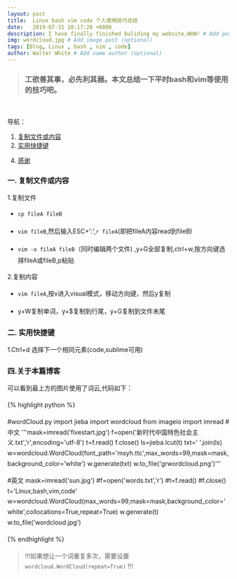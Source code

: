 ```yaml
---
layout: post
title:  Linux bash vim code 个人使用技巧总结
date:   2019-07-31 10:17:20 +0800
description: I have finally finished buliding my website,WOW! # Add post description (optional)
img: wordcloud.jpg # Add image post (optional)
tags: [Blog, Linux , bash , vim , code]
author: Walter White # Add name author (optional)
---
```

<style type="text/css">
p{ line-height: 170% }
</style>

>### 工欲善其事，必先利其器。本文总结一下平时bash和vim等使用的技巧吧。

<br>
<br>
导航：

1. [复制文件或内容](#title1)
2. [实用快捷键](#title2)
<!-- 3. [遇到的问题与解决办法](#title3)-->
4. [感谢](#title4) 


<span id="title1"></span>
### 一. 复制文件或内容

1.复制文件

- `cp fileA fileB`

- `vim fileB`,然后输入ESC+':',`r fileA`(即把fileA内容read到fileB)

- `vim -o fileA fileB`（同时编辑两个文件) ,y+G全部复制,ctrl+w,按方向键选择fileA或fileB,p粘贴

2.复制内容

- `vim fileA`,按v进入visual模式，移动方向键，然后y复制

- y+W复制单词，y+$复制到行尾，y+G复制到文件末尾


<span id="title2"></span>
### 二. 实用快捷键

1.Ctrl+d 选择下一个相同元素(code,sublime可用)

<!-- &emsp;&emsp;基本可以参考Jekyll的官方网站 https://jekyllrb.com/ 其对应的中文网站 http://jekyllcn.com/ （但是这个中文网站的版本落后于英文官网，从其右侧布局可以看出，但依然很有参考价值）还有一个中文网站不做推荐，因为翻译不太完整 https://www.jekyll.com.cn/docs/

&emsp;&emsp;安装Jekyll 因为Jekyll is a Ruby Gem。所以需要依次安装Ruby,Jekyll和bundler

    sudo apt install ruby-full
    gem install jekyll bundler

&emsp;&emsp;然后我们可以开始新建一个Jekyll博客，或者FORK一个优秀的模板。FORK时需要注意对方Gemfile里的plugins,使用`bundle install`来安装所有需要的plugins，然后`bundle exec jekyll serve`即可开启服务，如需开启多个jekyll serve 可加`--port xxxx`指定端口

    dddd
    dddd

2.Jekyll的使用

&emsp;&emsp;使用具体可以参考官网的教程。我这里说说我遇到的几个问题。首先我是想用这github.io搭建一个类似与导航的首页，其次可以兼顾BLOG的功能。这就牵扯到一个问题，jekyll的分页只支持在index.html下进行，如果想用网址访问首页（不加\xxx）则BLOG主页无法完成分页展示所有BOLG的功能。所以当时我的第一考虑是再搭建一个repository，这样BLOG使用github.io/blog。但是发现这样会出现一个bug，点击下一页，出现404。这个问题困扰了我很久，后来经过多次google，并再次翻阅官方文档，发现：
> 分页功能从名为 index.html 的 HTML 文件中被调用时，才能工作

也就是只要名为index.html就可以，所以我新建了一个blog文件夹，在其下放入index.html。这样依旧可以实现在对_post/内容的分页。

<span id="title3"></span>
### 三. 遇到的问题与解决办法

1.在移动设备上滑动没有惯性

&emsp;&emsp;在搭建完毕后发现在pad或者iphone上浏览此网页滑动非常生涩，没有惯性。之后google后发现是解决此问题需要在css中添加`webkit-overflow-scrolling: touch;`。由于此模板是fork的<a href="https://github.com/artemsheludko/adam-blog">adam-blog</a>的，不知道在哪个css模块添加合适，于是我就访问了adam-blog的github.io。但让我惊讶的是，他的网页滑动有惯性！那我就开始怀疑是我更改的哪个位置的代码产生了这个问题，于是我将自己fork的adam-blog的代码和我自己更改后的代码做对比，搜索touch，并没有搜到结果，也有发现问题。这个问题让我非常头大，耗费了近一个小时。最后在调试彼此的网页后发现，adam已经添加了`webkit-overflow-scrolling: touch;`。我错在是拿自己两年前fork的代码和自己更改的代码做的对比，这个BUG在去年修复的.......

&emsp;&emsp;于是我又仔细浏览了adam最近做的修改，并应用的自己的网站上。总结:

>如果是fork的别人的repo，要经常查看原作者做的改动！！！

ps:使用chrome调试可以看到touch属性，但是用电脑chrome的移动设备模式调试，无法展现出touch的惯性
![截图]({{site.baseurl}}/assets/img/touch.png) -->

<span id="title4"></span>
### 四.关于本篇博客

可以看到最上方的图片使用了词云,代码如下：

{% highlight python %}

#wordCloud.py
import jieba
import wordcloud
from  imageio import imread
#中文
'''mask=imread('fivestart.jpg')
f=open('新时代中国特色社会主义.txt','r',encoding='utf-8')
t=f.read()
f.close()
ls=jieba.lcut(t)
txt=' '.join(ls)
w=wordcloud.WordCloud(font_path='msyh.ttc',max_words=99,mask=mask,background_color='white')
w.generate(txt)
w.to_file('grwordcloud.png')'''

#英文
mask=imread('sun.jpg')
#f=open('words.txt','r')
#t=f.read()
#f.close()
t='Linux,bash,vim,code'
w=wordcloud.WordCloud(max_words=99,mask=mask,background_color='white',collocations=True,repeat=True)
w.generate(t)
w.to_file('wordcloud.jpg')

{% endhighlight %}

>!!!如果想让一个词重复多次，需要设置 `wordcloud.WordCloud(repeat=True)` !!!

